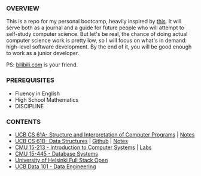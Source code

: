 ### OVERVIEW

This is a repo for my personal bootcamp, heavily inspired by [this](https://www.reddit.com/r/learnprogramming/comments/ortnef/a_super_harsh_guide_to_learning_computer_science/). It will serve both as a journal and a guide for future people who will attempt to self-study computer science. But let's be real, the chance of doing actual computer science work is pretty low, so I will focus on what's in demand: high-level software development. By the end of it, you will be good enough to work as a junior developer.

PS: [bilibili.com](https://www.bilibili.com/) is your friend.

### PREREQUISITES

- Fluency in English
- High School Mathematics
- DISCIPLINE

### CONTENTS

- [UCB CS 61A- Structure and Interpretation of Computer Programs](https://cs61a.org/) | [Notes](https://github.com/woadray/cs-bootcamp/blob/main/cs61a.md)
- [UCB CS 61B- Data Structures](https://sp21.datastructur.es/) | [Github](https://github.com/orgs/Berkeley-CS61B/repositories) | [Notes](https://github.com/woadray/cs-bootcamp/blob/main/cs61b.md)
- [CMU 15-213 - Introduction to Computer Systems](https://www.cs.cmu.edu/~213/) | [Labs](http://csapp.cs.cmu.edu/3e/labs.html)
- [CMU 15-445 - Database Systems](https://15445.courses.cs.cmu.edu/fall2022/)
- [University of Helsinki Full Stack Open](https://fullstackopen.com/en/)
- [UCB Data 101 - Data Engineering](https://data101.org/)
